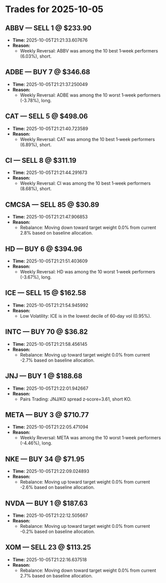 # Trades for 2025-10-05

## ABBV — SELL 1 @ $233.90
- **Time:** 2025-10-05T21:21:33.607676
- **Reason:**
  - Weekly Reversal: ABBV was among the 10 best 1‑week performers (6.03%), short.

## ADBE — BUY 7 @ $346.68
- **Time:** 2025-10-05T21:21:37.250049
- **Reason:**
  - Weekly Reversal: ADBE was among the 10 worst 1‑week performers (-3.78%), long.

## CAT — SELL 5 @ $498.06
- **Time:** 2025-10-05T21:21:40.723589
- **Reason:**
  - Weekly Reversal: CAT was among the 10 best 1‑week performers (6.89%), short.

## CI — SELL 8 @ $311.19
- **Time:** 2025-10-05T21:21:44.291673
- **Reason:**
  - Weekly Reversal: CI was among the 10 best 1‑week performers (8.68%), short.

## CMCSA — SELL 85 @ $30.89
- **Time:** 2025-10-05T21:21:47.906853
- **Reason:**
  - Rebalance: Moving down toward target weight 0.0% from current 2.8% based on baseline allocation.

## HD — BUY 6 @ $394.96
- **Time:** 2025-10-05T21:21:51.403609
- **Reason:**
  - Weekly Reversal: HD was among the 10 worst 1‑week performers (-3.67%), long.

## ICE — SELL 15 @ $162.58
- **Time:** 2025-10-05T21:21:54.945992
- **Reason:**
  - Low Volatility: ICE is in the lowest decile of 60‑day vol (0.95%).

## INTC — BUY 70 @ $36.82
- **Time:** 2025-10-05T21:21:58.456145
- **Reason:**
  - Rebalance: Moving up toward target weight 0.0% from current -2.7% based on baseline allocation.

## JNJ — BUY 1 @ $188.68
- **Time:** 2025-10-05T21:22:01.942667
- **Reason:**
  - Pairs Trading: JNJ/KO spread z‑score=3.61, short KO.

## META — BUY 3 @ $710.77
- **Time:** 2025-10-05T21:22:05.471094
- **Reason:**
  - Weekly Reversal: META was among the 10 worst 1‑week performers (-4.46%), long.

## NKE — BUY 34 @ $71.95
- **Time:** 2025-10-05T21:22:09.024893
- **Reason:**
  - Rebalance: Moving up toward target weight 0.0% from current -2.6% based on baseline allocation.

## NVDA — BUY 1 @ $187.63
- **Time:** 2025-10-05T21:22:12.505667
- **Reason:**
  - Rebalance: Moving up toward target weight 0.0% from current -0.2% based on baseline allocation.

## XOM — SELL 23 @ $113.25
- **Time:** 2025-10-05T21:22:16.637518
- **Reason:**
  - Rebalance: Moving down toward target weight 0.0% from current 2.7% based on baseline allocation.

